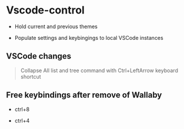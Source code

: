 # Vscode-control

- Hold current and previous themes

- Populate settings and keybingings to local VSCode instances

## VSCode changes

> Collapse All list and tree command with Ctrl+LeftArrow keyboard shortcut

## Free keybindings after remove of Wallaby

- ctrl+8

- ctrl+4
